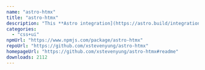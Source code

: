 ```yaml
---
name: "astro-htmx"
title: "astro-htmx"
description: "This **Astro integration](https://astro.build/integrations/)** adds [HTMX.org to your project so that you can use HTMX.org anywhere on your page."
categories:
  - "css+ui"
npmUrl: "https://www.npmjs.com/package/astro-htmx"
repoUrl: "https://github.com/xstevenyung/astro-htmx"
homepageUrl: "https://github.com/xstevenyung/astro-htmx#readme"
downloads: 2112
---
```

